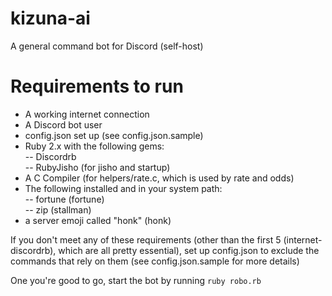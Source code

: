 # kizuna-ai

A general command bot for Discord (self-host)

# Requirements to run

- A working internet connection  
- A Discord bot user  
- config.json set up (see config.json.sample)  
- Ruby 2.x with the following gems:  
-- Discordrb  
-- RubyJisho (for jisho and startup)  
- A C Compiler (for helpers/rate.c, which is used by rate and odds)  
- The following installed and in your system path:  
-- fortune (fortune)  
-- zip (stallman)  
- a server emoji called "honk" (honk)  
  
If you don't meet any of these requirements (other than the first 5 (internet-discordrb), which are all pretty essential), set up config.json to exclude the commands that rely on them (see config.json.sample for more details)  
  
One you're good to go, start the bot by running `ruby robo.rb`
